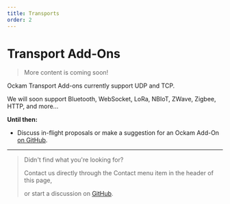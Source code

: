 ```yaml
---
title: Transports
order: 2
---
```


# Transport Add-Ons

> More content is coming soon!

Ockam Transport Add-ons currently support UDP and TCP.

We will soon support Bluetooth, WebSocket, LoRa, NBIoT, ZWave, Zigbee, HTTP, and more...

**Until then:**

- Discuss in-flight proposals or make a suggestion for an Ockam Add-On
[on GitHub](https://github.com/ockam-network/ockam/discussions/624).

---

> Didn't find what you're looking for?
>
> Contact us directly through the Contact menu item in the header of this page,
>
> or start a discussion on [GitHub](https://github.com/ockam-network/ockam/discussions).
